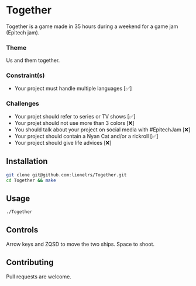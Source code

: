 # Together
Together is a game made in 35 hours during a weekend for a game jam (Epitech jam).

### Theme
Us and them together.

### Constraint(s)

  - Your project must handle multiple languages [:white_check_mark:]

### Challenges

  - Your projet should refer to series or TV shows [:white_check_mark:]
  - Your projet should not use more than 3 colors [:x:]
  - You should talk about your project on social media with #EpitechJam [:x:]
  - Your project should contain a Nyan Cat and/or a rickroll [:white_check_mark:]
  - Your project should give life advices [:x:]

## Installation
```bash
git clone git@github.com:lionelrs/Together.git
cd Together && make
```

## Usage
```bash
./Together
```

## Controls
Arrow keys and ZQSD to move the two ships.
Space to shoot.

## Contributing
Pull requests are welcome.
